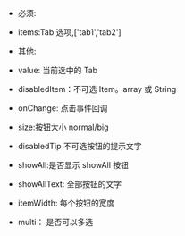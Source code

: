 - 必须:
- items:Tab 选项,['tab1','tab2']

- 其他:
- value: 当前选中的 Tab
- disabledItem：不可选 Item。array 或 String
- onChange: 点击事件回调
- size:按钮大小 normal/big
- disabledTip 不可选按钮的提示文字
- showAll:是否显示 showAll 按钮
- showAllText: 全部按钮的文字
- itemWidth: 每个按钮的宽度
- multi： 是否可以多选
